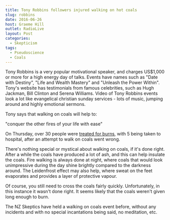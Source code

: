 ```yaml
---
title: Tony Robbins followers injured walking on hot coals
slug: robbins
date: 2016-06-26
host: Graeme Hill
outlet: RadioLive
layout: Post
categories:
  - Skepticism
tags:
  - Pseudoscience
  - Coals
---
```


Tony Robbins is a very popular motivational speaker, and charges US$1,000 or more for a high energy day of talks. Events have names such as "Date with Destiny", "Life and Wealth Mastery" and "Unleash the Power Within". Tony's website has testimonials from famous celebrities, such as Hugh Jackman, Bill Clinton and Serena Williams. Video of Tony Robbins events look a lot like evangelical christian sunday services - lots of music, jumping around and highly emotional sermons.

Tony says that walking on coals will help to:

"conquer the other fires of your life with ease"

On Thursday, over 30 people were [treated for burns](http://www.stuff.co.nz/world/americas/81453952/devotees-of-us-motivational-speaker-burned-after-walking-on-hot-coals), with 5 being taken to hospital, after an attempt to walk on coals went wrong.

There's nothing special or mystical about walking on coals, if it's done right. After a while the coals have produced a lot of ash, and this can help insulate the coals. Fire walking is always done at night, where coals that would look unimpressive during the day shine brightly compared to the darkness around. The Leidenfrost effect may also help, where sweat on the feet evaporates and provides a layer of protective vapour.

Of course, you still need to cross the coals fairly quickly. Unfortunately, in this instance it wasn't done right. It seems likely that the coals weren't given long enough to burn.

The NZ Skeptics have held a walking on coals event before, without any incidents and with no special incantations being said, no meditation, etc.
